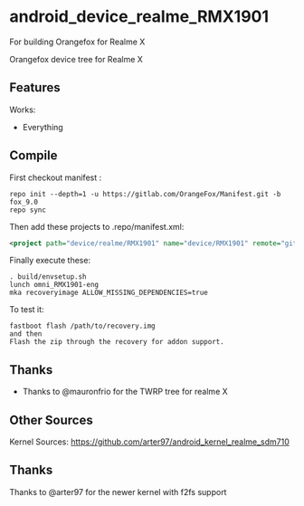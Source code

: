# android_device_realme_RMX1901
For building Orangefox for Realme X

Orangefox device tree for Realme X

## Features

Works:

- Everything

## Compile

First checkout manifest :

```
repo init --depth=1 -u https://gitlab.com/OrangeFox/Manifest.git -b fox_9.0
repo sync
```

Then add these projects to .repo/manifest.xml:

```xml
<project path="device/realme/RMX1901" name="device/RMX1901" remote="gitlab" revision="master" />
```

Finally execute these:

```
. build/envsetup.sh
lunch omni_RMX1901-eng
mka recoveryimage ALLOW_MISSING_DEPENDENCIES=true
```

To test it:

```
fastboot flash /path/to/recovery.img
and then
Flash the zip through the recovery for addon support.
```


## Thanks

- Thanks to @mauronfrio for the TWRP tree for realme X

## Other Sources

Kernel Sources: https://github.com/arter97/android_kernel_realme_sdm710

## Thanks

Thanks to @arter97 for the newer kernel with f2fs support
